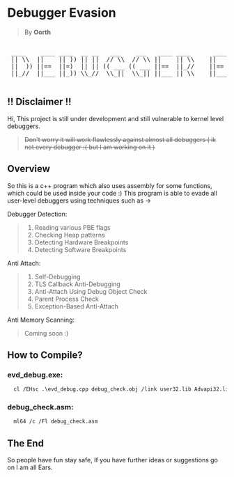 # Debugger Evasion
> By **Oorth**
<pre align="center">

 ____    ____ ____  __ __   ___    ___   ____ ____      ____ __ __  ___   __  __   ___   __  __
 || \\  ||    || )) || ||  // \\  // \\ ||    || \\    ||    || || // \\ (( \ ||  // \\  ||\ ||
 ||  )) ||==  ||=)  || || (( ___ (( ___ ||==  ||_//    ||==  \\ // ||=||  \\  || ((   )) ||\\||
 ||_//  ||___ ||_)) \\_//  \\_||  \\_|| ||___ || \\    ||___  \V/  || || \_)) ||  \\_//  || \||
                                                                                               
</pre>

## !! Disclaimer !!
Hi, This project is still under development and still vulnerable to kernel level debuggers.
>~~Don't worry it will work flawlessly against almost all debuggers ( ik not every debugger :( but I am working on it )~~
## Overview
So this is a c++ program which also uses assembly for some functions, which could be used inside your code :)
This program is able to evade all user-level debuggers using techniques such as ->


  Debugger Detection:
>   1) Reading various PBE flags
>   2) Checking Heap patterns
>   3) Detecting Hardware Breakpoints
>   4) Detecting Software Breakpoints

  Anti Attach:
>   1) Self-Debugging
>   2) TLS Callback Anti-Debugging
>   3) Anti-Attach Using Debug Object Check
>   4) Parent Process Check
>   5) Exception-Based Anti-Attach
      
  Anti Memory Scanning:
>    Coming soon :)


## How to Compile?

### evd_debug.exe:
```markdown
  cl /EHsc .\evd_debug.cpp debug_check.obj /link user32.lib Advapi32.lib /OUT:evd_debug.exe
```
### debug_check.asm:
```markdown
  ml64 /c /Fl debug_check.asm
```

## The End
So people have fun stay safe, If you have further ideas or suggestions go on I am all Ears.

